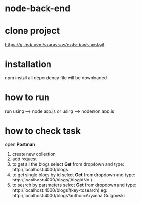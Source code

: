 # node-back-end

# clone project
https://github.com/sauravraw/node-back-end.git

# installation
npm install
all dependency file will be downloaded

# how to run
run using --> node app.js
or 
using --> nodemon app.js

# how to check task
open **Postman** 
1. create new collection
2. add request
3. to get all the blogs
    select **Get** from dropdown and type: http://localhost:4000/blogs
4. to get single blogs by id
    select **Get** from dropdown and type: http://localhost:4000/blogs/(blogidNo.)
5. to search by parameters
    select **Get** from dropdown and type: http://localhost:4000/blogs?(key-tosearch)
    eg: http://localhost:4000/blogs?author=Aryanna  Gulgowski
